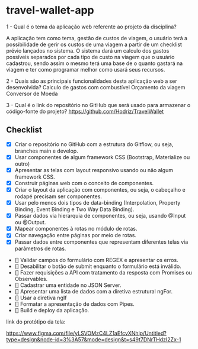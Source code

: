# travel-wallet-app
1 - Qual é o tema da aplicação web referente ao projeto da disciplina?

A aplicação tem como tema, gestão de custos de viagem, o usuário terá a possibilidade de gerir os custos de uma viagem a partir de um checklist prévio lançados no sistema.
O sistema dará um calculo dos gastos possíveis separados por cada tipo de custo na viagem que o usuário cadastrou, sendo assim o mesmo terá uma base de o quanto gastará na viagem e ter como programar melhor como usará seus recursos.

2 - Quais são as principais funcionalidades desta aplicação web a ser desenvolvida?
Calculo de gastos com combustível
Orçamento da viagem
Conversor de Moeda 

3 - Qual é o link do repositório no GitHub que será usado para armazenar o código-fonte do projeto?
https://github.com/Hodriz/TravelWallet


## Checklist

- [x] Criar o repositório no GitHub com a estrutura do Gitflow, ou seja, branches main e develop.
- [x] Usar componentes de algum framework CSS (Bootstrap, Materialize ou outro)
- [x] Apresentar as telas com layout responsivo usando ou não algum framework CSS.
- [x] Construir páginas web com o conceito de componentes.
- [x] Criar o layout da aplicação com componentes, ou seja, o cabeçalho e rodapé precisam ser componentes.
- [x] Usar pelo menos dois tipos de data-binding (Interpolation, Property Binding, Event Binding e Two Way Data Binding).
- [x] Passar dados via hierarquia de componentes, ou seja, usando @Input ou @Output.
- [x] Mapear componentes à rotas no módulo de rotas.
- [x] Criar navegação entre páginas por meio de rotas.
- [x] Passar dados entre componentes que representam diferentes telas via parâmetros de rotas.
- [] Validar campos do formulário com REGEX e apresentar os erros.
- [] Desabilitar o botão de submit enquanto o formulário está inválido.
- [] Fazer requisições a API com tratamento da resposta com Promises ou Observables.
- [] Cadastrar uma entidade no JSON Server.
- [] Apresentar uma lista de dados com a diretiva estrutural ngFor.
- [] Usar a diretiva ngIf
- [] Formatar a apresentação de dados com Pipes.
- [] Build e deploy da aplicação.

link do protótipo da tela:

https://www.figma.com/file/yLSVOMzC4LZ1aEfcvXNhip/Untitled?type=design&node-id=3%3A57&mode=design&t=s49t7DNrTHdzI2Zx-1